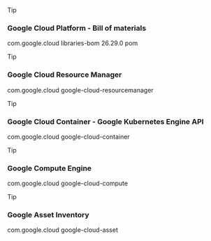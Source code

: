 > [!TIP]
> ### Google Cloud Platform - Bill of materials

<dependency>
    <groupId>com.google.cloud</groupId>
    <artifactId>libraries-bom</artifactId>
    <version>26.29.0</version>
    <type>pom</type>
</dependency>

> [!TIP]
> ### Google Cloud Resource Manager
<dependency>
    <groupId>com.google.cloud</groupId>
    <artifactId>google-cloud-resourcemanager</artifactId>
</dependency>

> [!TIP]
> ### Google Cloud Container - Google Kubernetes Engine API
<dependency>
    <groupId>com.google.cloud</groupId>
    <artifactId>google-cloud-container</artifactId>
</dependency>

> [!TIP]
> ### Google Compute Engine
<dependency>
    <groupId>com.google.cloud</groupId>
    <artifactId>google-cloud-compute</artifactId>
</dependency>

> [!TIP]
> ### Google Asset Inventory
<dependency>
    <groupId>com.google.cloud</groupId>
    <artifactId>google-cloud-asset</artifactId>
</dependency>




